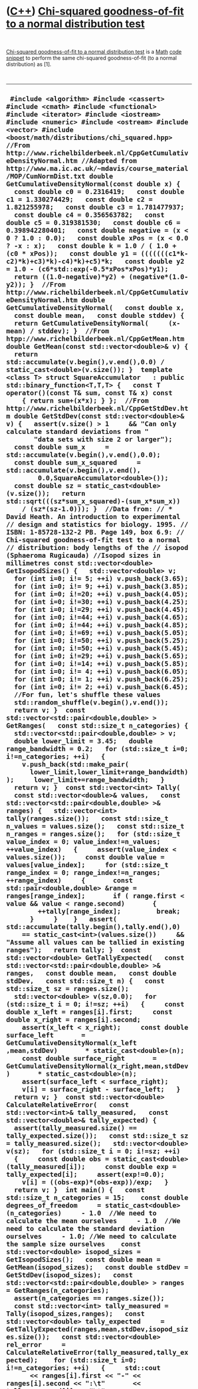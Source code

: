 
 

 

 

 

 

([C++](Cpp.md)) [Chi-squared goodness-of-fit to a normal distribution test](CppChiSquaredGoodnessOfFitToNormalDistribution.md)
================================================================================================================================

 

[Chi-squared goodness-of-fit to a normal distribution
test](CppChiSquaredGoodnessOfFitToNormalDistribution.md) is a
[Math](CppMath.md) [code snippet](CppCodeSnippets.md) to perform the
same chi-squared goodness-of-fit (to a normal distribution) as \[1\].

 

  ---------------------------------------------------------------------------------------------------------------------------------------------------------------------------------------------------------------------------------------------------------------------------------------------------------------------------------------------------------------------------------------------------------------------------------------------------------------------------------------------------------------------------------------------------------------------------------------------------------------------------------------------------------------------------------------------------------------------------------------------------------------------------------------------------------------------------------------------------------------------------------------------------------------------------------------------------------------------------------------------------------------------------------------------------------------------------------------------------------------------------------------------------------------------------------------------------------------------------------------------------------------------------------------------------------------------------------------------------------------------------------------------------------------------------------------------------------------------------------------------------------------------------------------------------------------------------------------------------------------------------------------------------------------------------------------------------------------------------------------------------------------------------------------------------------------------------------------------------------------------------------------------------------------------------------------------------------------------------------------------------------------------------------------------------------------------------------------------------------------------------------------------------------------------------------------------------------------------------------------------------------------------------------------------------------------------------------------------------------------------------------------------------------------------------------------------------------------------------------------------------------------------------------------------------------------------------------------------------------------------------------------------------------------------------------------------------------------------------------------------------------------------------------------------------------------------------------------------------------------------------------------------------------------------------------------------------------------------------------------------------------------------------------------------------------------------------------------------------------------------------------------------------------------------------------------------------------------------------------------------------------------------------------------------------------------------------------------------------------------------------------------------------------------------------------------------------------------------------------------------------------------------------------------------------------------------------------------------------------------------------------------------------------------------------------------------------------------------------------------------------------------------------------------------------------------------------------------------------------------------------------------------------------------------------------------------------------------------------------------------------------------------------------------------------------------------------------------------------------------------------------------------------------------------------------------------------------------------------------------------------------------------------------------------------------------------------------------------------------------------------------------------------------------------------------------------------------------------------------------------------------------------------------------------------------------------------------------------------------------------------------------------------------------------------------------------------------------------------------------------------------------------------------------------------------------------------------------------------------------------------------------------------------------------------------------------------------------------------------------------------------------------------------------------------------------------------------------------------------------------------------------------------------------------------------------------------------------------------------------------------------------------------------------------------------------------------------------------------------------------------------------------------------------------------------------------------------------------------------------------------------------------------------------------------------------------------------------------------------------------------------------------------------------------------------------------------------------------------------------------------------------------------------------------------------------------------------------------------------------------------------------------------------------------------------------------------------------------------------------------------------------------------------------------------------------------------------------------------------------------------------------------------------------------------------------------------------------------------------------------------------------------------------------------------------------------------------------------------------------------------------------------------------------------------------------------------------------------------------------------------------------------------------------------------------------------------------------------------------------------------------------------------------------------------------------------------------------------------------------------------------------------------------------------------------------------------------------------------------------------------------------------------------------------------------------------------------------------------------------------------------------------------------------------------------------------------------------------------------------------------------------------------------------------------------------------------------------------------------------------------------------------------------------------------------------------------------------------------------------------------------------------------------------------------------------------------------------------------------------------------------------------------------------------------------------------------------------------------------------------------------------------------------------------------------------------------------------------------------------------------------------------------------------------------------------------------------------------------------------------------------------------------------------------------------------------------------------------------------------------------------------------------------------------------------------------------------------------------------------------------------------------------------------------------------------------------------------------------------------------------------------------------------------------------------------------------------------------------------
  ` #include <algorithm> #include <cassert> #include <cmath> #include <functional> #include <iterator> #include <iostream> #include <numeric> #include <ostream> #include <vector> #include <boost/math/distributions/chi_squared.hpp>  //From http://www.richelbilderbeek.nl/CppGetCumulativeDensityNormal.htm //Adapted from http://www.ma.ic.ac.uk/~mdavis/course_material/MOP/CumNormDist.txt double GetCumulativeDensityNormal(const double x) {   const double c0 = 0.2316419;   const double c1 = 1.330274429;   const double c2 = 1.821255978;   const double c3 = 1.781477937;   const double c4 = 0.356563782;   const double c5 = 0.319381530;   const double c6 = 0.398942280401;   const double negative = (x < 0 ? 1.0 : 0.0);   const double xPos = (x < 0.0 ? -x : x);   const double k = 1.0 / ( 1.0 + (c0 * xPos));   const double y1 = (((((((c1*k-c2)*k)+c3)*k)-c4)*k)+c5)*k;   const double y2 = 1.0 - (c6*std::exp(-0.5*xPos*xPos)*y1);   return ((1.0-negative)*y2) + (negative*(1.0-y2)); }  //From http://www.richelbilderbeek.nl/CppGetCumulativeDensityNormal.htm double GetCumulativeDensityNormal(   const double x,   const double mean,   const double stddev) {   return GetCumulativeDensityNormal(     (x-mean) / stddev); }  //From htpp://www.richelbilderbeek.nl/CppGetMean.htm double GetMean(const std::vector<double>& v) {   return std::accumulate(v.begin(),v.end(),0.0) / static_cast<double>(v.size()); }  template <class T> struct SquareAccumulator   : public std::binary_function<T,T,T> {   const T operator()(const T& sum, const T& x) const     { return sum+(x*x); } };  //From http://www.richelbilderbeek.nl/CppGetStdDev.htm double GetStdDev(const std::vector<double>& v) {   assert(v.size() > 1     && "Can only calculate standard deviations from "        "data sets with size 2 or larger");   const double sum_x     = std::accumulate(v.begin(),v.end(),0.0);   const double sum_x_squared     = std::accumulate(v.begin(),v.end(),         0.0,SquareAccumulator<double>());   const double sz = static_cast<double>(v.size());   return std::sqrt(((sz*sum_x_squared)-(sum_x*sum_x))     / (sz*(sz-1.0))); }  //Data from: // * David Heath. An introduction to experimental // design and statistics for biology. 1995. // ISBN: 1-85728-132-2 PB. Page 149, box 6.9: // Chi-squared goodness-of-fit test to a normal // distribution: body lengths of the // isopod (Sphaeroma Rugicauda) //Isopod sizes in millimetres const std::vector<double> GetIsopodSizes() {   std::vector<double> v;   for (int i=0; i!= 5; ++i) v.push_back(3.65);   for (int i=0; i!= 9; ++i) v.push_back(3.85);   for (int i=0; i!=20; ++i) v.push_back(4.05);   for (int i=0; i!=30; ++i) v.push_back(4.25);   for (int i=0; i!=29; ++i) v.push_back(4.45);   for (int i=0; i!=44; ++i) v.push_back(4.65);   for (int i=0; i!=44; ++i) v.push_back(4.85);   for (int i=0; i!=69; ++i) v.push_back(5.05);   for (int i=0; i!=50; ++i) v.push_back(5.25);   for (int i=0; i!=50; ++i) v.push_back(5.45);   for (int i=0; i!=29; ++i) v.push_back(5.65);   for (int i=0; i!=14; ++i) v.push_back(5.85);   for (int i=0; i!= 4; ++i) v.push_back(6.05);   for (int i=0; i!= 1; ++i) v.push_back(6.25);   for (int i=0; i!= 2; ++i) v.push_back(6.45);   //For fun, let's shuffle these values   std::random_shuffle(v.begin(),v.end());   return v; }  const std::vector<std::pair<double,double> > GetRanges(   const std::size_t n_categories) {   std::vector<std::pair<double,double> > v;   double lower_limit = 3.45;   double range_bandwidth = 0.2;   for (std::size_t i=0; i!=n_categories; ++i)   {     v.push_back(std::make_pair(       lower_limit,lower_limit+range_bandwidth));     lower_limit+=range_bandwidth;   }   return v; }  const std::vector<int> Tally(   const std::vector<double>& values,   const std::vector<std::pair<double,double> >& ranges) {   std::vector<int> tally(ranges.size());   const std::size_t n_values = values.size();   const std::size_t n_ranges = ranges.size();   for (std::size_t value_index = 0; value_index!=n_values; ++value_index)   {     assert(value_index < values.size());     const double value = values[value_index];     for (std::size_t range_index = 0; range_index!=n_ranges; ++range_index)     {       const std::pair<double,double> &range = ranges[range_index];       if ( range.first < value && value < range.second)       {         ++tally[range_index];         break;       }     }    }   assert( std::accumulate(tally.begin(),tally.end(),0)     == static_cast<int>(values.size())     && "Assume all values can be tallied in existing ranges");   return tally; }  const std::vector<double> GetTallyExpected(   const std::vector<std::pair<double,double> >& ranges,   const double mean,   const double stdDev,   const std::size_t n) {   const std::size_t sz = ranges.size();   std::vector<double> v(sz,0.0);   for (std::size_t i = 0; i!=sz; ++i)   {     const double x_left = ranges[i].first;     const double x_right = ranges[i].second;     assert(x_left < x_right);     const double surface_left       = GetCumulativeDensityNormal(x_left ,mean,stdDev)       * static_cast<double>(n);     const double surface_right       = GetCumulativeDensityNormal(x_right,mean,stdDev)       * static_cast<double>(n);     assert(surface_left < surface_right);     v[i] = surface_right - surface_left;   }   return v; }  const std::vector<double> CalculateRelativeError(   const std::vector<int>& tally_measured,   const std::vector<double>& tally_expected) {   assert(tally_measured.size() == tally_expected.size());   const std::size_t sz = tally_measured.size();   std::vector<double> v(sz);   for (std::size_t i = 0; i!=sz; ++i)   {     const double obs = static_cast<double>(tally_measured[i]);     const double exp = tally_expected[i];     assert(exp!=0.0);     v[i] = ((obs-exp)*(obs-exp))/exp;   }   return v; }  int main() {   const std::size_t n_categories = 15;    const double degrees_of_freedom     = static_cast<double>(n_categories)     - 1.0  //We need to calculate the mean ourselves     - 1.0  //We need to calculate the standard deviation ourselves     - 1.0; //We need to calculate the sample size ourselves    const std::vector<double> isopod_sizes = GetIsopodSizes();   const double mean = GetMean(isopod_sizes);   const double stdDev = GetStdDev(isopod_sizes);   const std::vector<std::pair<double,double> > ranges = GetRanges(n_categories);   assert(n_categories == ranges.size());   const std::vector<int> tally_measured = Tally(isopod_sizes,ranges);   const std::vector<double> tally_expected     = GetTallyExpected(ranges,mean,stdDev,isopod_sizes.size());   const std::vector<double> rel_error     = CalculateRelativeError(tally_measured,tally_expected);    for (std::size_t i=0; i!=n_categories; ++i)   {     std::cout       << ranges[i].first << "-" << ranges[i].second << ":\t"       << tally_measured[i] << "\t"       << tally_expected[i] << "\t"       << rel_error[i] << "\n";   }    const double significance_level = 0.05;   const double chi_squared_value     = std::accumulate(rel_error.begin(),rel_error.end(),0.0);   boost::math::chi_squared_distribution<double> distribution(degrees_of_freedom);   const double critical_value     = boost::math::quantile(boost::math::complement(distribution, significance_level));   std::cout     << "Mean size: " << mean     << "\nStdDev size: " << stdDev     << "\nSUM observer: "       << std::accumulate(tally_measured.begin(),tally_measured.end(), 0)     << "\nSUM expected: "       << std::accumulate(tally_expected.begin(),tally_expected.end(),0.0)     << "\nChi-square value: " << chi_squared_value     << "\nSignificance level: " << significance_level     << "\nDegrees of freedom: " << degrees_of_freedom     << "\nCritical value: " << critical_value << '\n';   if (chi_squared_value < critical_value)   {     std::cout       << "Cannot reject null hypothesis that the measured values "          "do follow a normal distribution" << std::endl;   }   else   {     std::cout       << "Reject null hypothesis that the measured values "          "do follow a normal distribution" << std::endl;   } }`
  ---------------------------------------------------------------------------------------------------------------------------------------------------------------------------------------------------------------------------------------------------------------------------------------------------------------------------------------------------------------------------------------------------------------------------------------------------------------------------------------------------------------------------------------------------------------------------------------------------------------------------------------------------------------------------------------------------------------------------------------------------------------------------------------------------------------------------------------------------------------------------------------------------------------------------------------------------------------------------------------------------------------------------------------------------------------------------------------------------------------------------------------------------------------------------------------------------------------------------------------------------------------------------------------------------------------------------------------------------------------------------------------------------------------------------------------------------------------------------------------------------------------------------------------------------------------------------------------------------------------------------------------------------------------------------------------------------------------------------------------------------------------------------------------------------------------------------------------------------------------------------------------------------------------------------------------------------------------------------------------------------------------------------------------------------------------------------------------------------------------------------------------------------------------------------------------------------------------------------------------------------------------------------------------------------------------------------------------------------------------------------------------------------------------------------------------------------------------------------------------------------------------------------------------------------------------------------------------------------------------------------------------------------------------------------------------------------------------------------------------------------------------------------------------------------------------------------------------------------------------------------------------------------------------------------------------------------------------------------------------------------------------------------------------------------------------------------------------------------------------------------------------------------------------------------------------------------------------------------------------------------------------------------------------------------------------------------------------------------------------------------------------------------------------------------------------------------------------------------------------------------------------------------------------------------------------------------------------------------------------------------------------------------------------------------------------------------------------------------------------------------------------------------------------------------------------------------------------------------------------------------------------------------------------------------------------------------------------------------------------------------------------------------------------------------------------------------------------------------------------------------------------------------------------------------------------------------------------------------------------------------------------------------------------------------------------------------------------------------------------------------------------------------------------------------------------------------------------------------------------------------------------------------------------------------------------------------------------------------------------------------------------------------------------------------------------------------------------------------------------------------------------------------------------------------------------------------------------------------------------------------------------------------------------------------------------------------------------------------------------------------------------------------------------------------------------------------------------------------------------------------------------------------------------------------------------------------------------------------------------------------------------------------------------------------------------------------------------------------------------------------------------------------------------------------------------------------------------------------------------------------------------------------------------------------------------------------------------------------------------------------------------------------------------------------------------------------------------------------------------------------------------------------------------------------------------------------------------------------------------------------------------------------------------------------------------------------------------------------------------------------------------------------------------------------------------------------------------------------------------------------------------------------------------------------------------------------------------------------------------------------------------------------------------------------------------------------------------------------------------------------------------------------------------------------------------------------------------------------------------------------------------------------------------------------------------------------------------------------------------------------------------------------------------------------------------------------------------------------------------------------------------------------------------------------------------------------------------------------------------------------------------------------------------------------------------------------------------------------------------------------------------------------------------------------------------------------------------------------------------------------------------------------------------------------------------------------------------------------------------------------------------------------------------------------------------------------------------------------------------------------------------------------------------------------------------------------------------------------------------------------------------------------------------------------------------------------------------------------------------------------------------------------------------------------------------------------------------------------------------------------------------------------------------------------------------------------------------------------------------------------------------------------------------------------------------------------------------------------------------------------------------------------------------------------------------------------------------------------------------------------------------------------------------------------------------------------------------------------------------------------------------------------------------------------------------------------------------------------------

 

Screen output

 

  ------------------------------------------------------------------------------------------------------------------------------------------------------------------------------------------------------------------------------------------------------------------------------------------------------------------------------------------------------------------------------------------------------------------------------------------------------------------------------------------------------------------------------------------------------------------------------------------------------------------------------------------------------------------------------------------------------------------------------------------------------------------------------------------------------------------------------------------------------
  ` Starting /MyFolder/MyProject... 3.45-3.65:  5   2.08394 4.08045 3.65-3.85:  9   5.04813 3.09368 3.85-4.05:  20  10.6748 8.14617 4.05-4.25:  30  19.7052 5.37843 4.25-4.45:  29  31.7539 0.238841 4.45-4.65:  44  44.6702 0.0100565 4.65-4.85:  44  54.8586 2.14932 4.85-5.05:  69  58.8136 1.76427 5.05-5.25:  50  55.0452 0.462415 5.25-5.45:  50  44.9747 0.561515 5.45-5.65:  29  32.0791 0.295544 5.65-5.85:  14  19.9747 1.78711 5.85-6.05:  4   10.8576 4.33126 6.05-6.25:  1   5.15205 3.34615 6.25-6.45:  2   2.13408 0.00842393 Mean size: 4.9525 StdDev size: 0.539557 SUM observer: 400 SUM expected: 397.826 Chi-square value: 35.6536 Significance level: 0.05 Degrees of freedom: 12 Critical value: 21.0261 Reject null hypothesis that the measured values do follow a normal distribution /MyFolder/MyProject exited with code 0`
  ------------------------------------------------------------------------------------------------------------------------------------------------------------------------------------------------------------------------------------------------------------------------------------------------------------------------------------------------------------------------------------------------------------------------------------------------------------------------------------------------------------------------------------------------------------------------------------------------------------------------------------------------------------------------------------------------------------------------------------------------------------------------------------------------------------------------------------------------------

 

Note that I draw a different conclusion than \[1\]. This is probably due
that I did not have the original body sizes, but recreated these from a
tally.

 

 

 

 

 

[References](CppReferences.md)
-------------------------------

 

1.  David Heath. An introduction to experimental design and statistics
    for biology. 1995. ISBN: 1-85728-132-2 PB. Page 149, box 6.9:
    Chi-squared goodness-of-fit test to a normal distribution: body
    lengths of the isopod (Sphaeroma Rugicauda)

 

 

 

 

 

 


